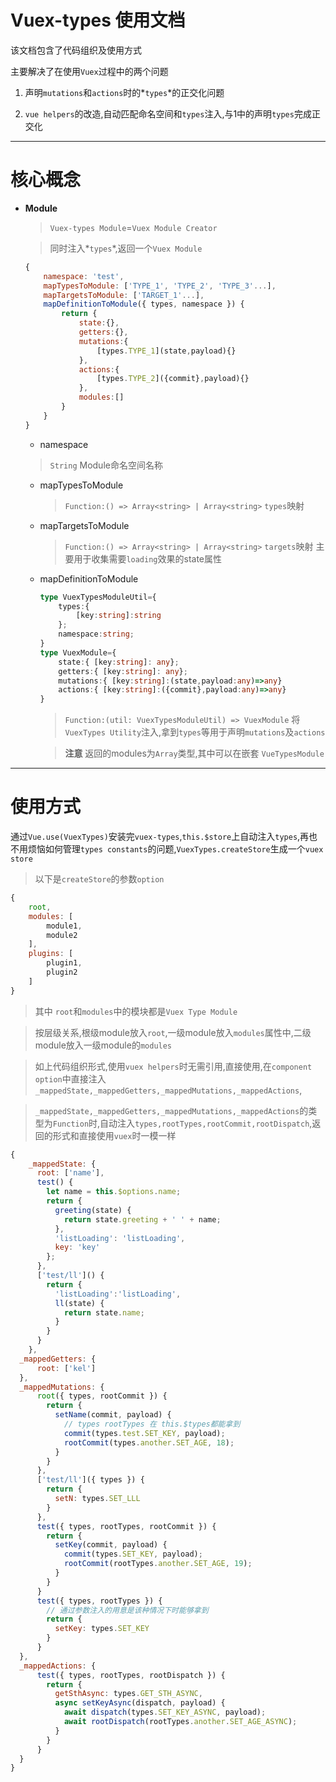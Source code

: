 # Vuex-types 使用文档
该文档包含了代码组织及使用方式

主要解决了在使用`Vuex`过程中的两个问题

1. 声明`mutations`和`actions`时的*`types`*的正交化问题

2. `vue helpers`的改造,自动匹配命名空间和`types`注入,与1中的声明`types`完成正交化

***
	
# 核心概念

* **Module**

	> `Vuex-types Module`=`Vuex Module Creator`

	> 同时注入*`types`*,返回一个`Vuex Module`

	```js
	{
		namespace: 'test',
		mapTypesToModule: ['TYPE_1', 'TYPE_2', 'TYPE_3'...],
		mapTargetsToModule: ['TARGET_1'...],
		mapDefinitionToModule({ types, namespace }) {
			return {
				state:{},
				getters:{},
				mutations:{
					[types.TYPE_1](state,payload){}
				},
				actions:{
					[types.TYPE_2]({commit},payload){}
				},
				modules:[] 
			}
		}
	}
	```
	
	* namespace 
	
    >`String` Module命名空间名称 
	* mapTypesToModule 
		
		>`Function:() => Array<string> | Array<string>` `types`映射 
	* mapTargetsToModule 
		
		>`Function:() => Array<string> | Array<string>` `targets`映射 主要用于收集需要`loading`效果的state属性
	* mapDefinitionToModule
	
		```ts
		type VuexTypesModuleUtil={
			types:{
				[key:string]:string
			};
			namespace:string;
		}
		type VuexModule={
			state:{ [key:string]: any};
			getters:{ [key:string]: any};
			mutations:{ [key:string]:(state,payload:any)=>any}
			actions:{ [key:string]:({commit},payload:any)=>any}
		}
		
		```
		>`Function:(util: VuexTypesModuleUtil) => VuexModule` 将`VuexTypes Utility`注入,拿到`types`等用于声明`mutations`及`actions`
		
		> **注意** 返回的modules为`Array`类型,其中可以在嵌套 `VueTypesModule`

***

# 使用方式

通过`Vue.use(VuexTypes)`安装完`vuex-types`,`this.$store`上自动注入`types`,再也不用烦恼如何管理`types constants`的问题,`VuexTypes.createStore`生成一个`vuex store`

>以下是`createStore`的参数`option`

```js
{
	root,
  	modules: [
   		module1,
    	module2
  	],
  	plugins: [
   		plugin1,
   		plugin2
  	]
}
```
> 其中 `root`和`modules`中的模块都是`Vuex Type Module`
 
> 按层级关系,根级module放入`root`,一级module放入`modules`属性中,二级module放入一级module的`modules`
 
> 如上代码组织形式,使用`vuex helpers`时无需引用,直接使用,在`component option`中直接注入`_mappedState,_mappedGetters,_mappedMutations,_mappedActions`,

> `_mappedState,_mappedGetters,_mappedMutations,_mappedActions`的类型为`Function`时,自动注入`types,rootTypes,rootCommit,rootDispatch`,返回的形式和直接使用`vuex`时一模一样


```js
{
	_mappedState: {
      root: ['name'],
      test() {
        let name = this.$options.name;
        return {
          greeting(state) {
            return state.greeting + ' ' + name;
          },
          'listLoading': 'listLoading',
          key: 'key'
        };
      },
      ['test/ll']() {
        return {
          'listLoading':'listLoading',
          ll(state) {
            return state.name;
          }
        }
      }
    },
  _mappedGetters: {
      root: ['kel']
  },
  _mappedMutations: {
      root({ types, rootCommit }) {
        return {
          setName(commit, payload) {
            // types rootTypes 在 this.$types都能拿到
            commit(types.test.SET_KEY, payload);
            rootCommit(types.another.SET_AGE, 18);
          }
        }
      },
      ['test/ll']({ types }) {
        return {
          setN: types.SET_LLL
        }
      },
      test({ types, rootTypes, rootCommit }) {
        return {
          setKey(commit, payload) {
            commit(types.SET_KEY, payload);
            rootCommit(rootTypes.another.SET_AGE, 19);
          }
        }
      }
      test({ types, rootTypes }) {
        // 通过参数注入的用意是该种情况下时能够拿到
        return {
          setKey: types.SET_KEY
        }
      }
  },
  _mappedActions: {
      test({ types, rootTypes, rootDispatch }) {
        return {
          getSthAsync: types.GET_STH_ASYNC,
          async setKeyAsync(dispatch, payload) {
            await dispatch(types.SET_KEY_ASYNC, payload);
            await rootDispatch(rootTypes.another.SET_AGE_ASYNC);
          }
        }
      }
  }
}
```



	